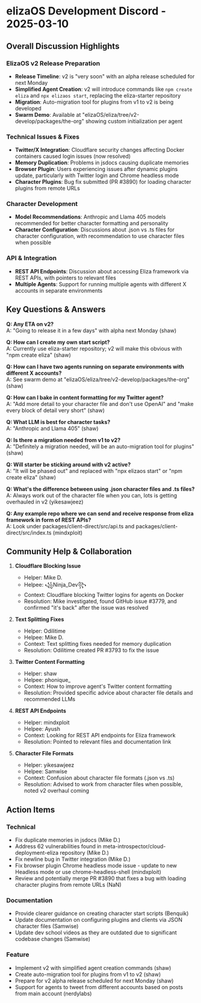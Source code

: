 # elizaOS Development Discord - 2025-03-10

## Overall Discussion Highlights

### ElizaOS v2 Release Preparation
- **Release Timeline**: v2 is "very soon" with an alpha release scheduled for next Monday
- **Simplified Agent Creation**: v2 will introduce commands like `npm create eliza` and `npx elizaos start`, replacing the eliza-starter repository
- **Migration**: Auto-migration tool for plugins from v1 to v2 is being developed
- **Swarm Demo**: Available at "elizaOS/eliza/tree/v2-develop/packages/the-org" showing custom initialization per agent

### Technical Issues & Fixes
- **Twitter/X Integration**: Cloudflare security changes affecting Docker containers caused login issues (now resolved)
- **Memory Duplication**: Problems in jsdocs causing duplicate memories
- **Browser Plugin**: Users experiencing issues after dynamic plugins update, particularly with Twitter login and Chrome headless mode
- **Character Plugins**: Bug fix submitted (PR #3890) for loading character plugins from remote URLs

### Character Development
- **Model Recommendations**: Anthropic and Llama 405 models recommended for better character formatting and personality
- **Character Configuration**: Discussions about .json vs .ts files for character configuration, with recommendation to use character files when possible

### API & Integration
- **REST API Endpoints**: Discussion about accessing Eliza framework via REST APIs, with pointers to relevant files
- **Multiple Agents**: Support for running multiple agents with different X accounts in separate environments

## Key Questions & Answers

**Q: Any ETA on v2?**  
A: "Going to release it in a few days" with alpha next Monday (shaw)

**Q: How can I create my own start script?**  
A: Currently use eliza-starter repository; v2 will make this obvious with "npm create eliza" (shaw)

**Q: How can I have two agents running on separate environments with different X accounts?**  
A: See swarm demo at "elizaOS/eliza/tree/v2-develop/packages/the-org" (shaw)

**Q: How can I bake in content formatting for my Twitter agent?**  
A: "Add more detail to your character file and don't use OpenAI" and "make every block of detail very short" (shaw)

**Q: What LLM is best for character tasks?**  
A: "Anthropic and Llama 405" (shaw)

**Q: Is there a migration needed from v1 to v2?**  
A: "Definitely a migration needed, will be an auto-migration tool for plugins" (shaw)

**Q: Will starter be sticking around with v2 active?**  
A: "It will be phased out" and replaced with "npx elizaos start" or "npm create eliza" (shaw)

**Q: What's the difference between using .json character files and .ts files?**  
A: Always work out of the character file when you can, lots is getting overhauled in v2 (yikesawjeez)

**Q: Any example repo where we can send and receive response from eliza framework in form of REST APIs?**  
A: Look under packages/client-direct/src/api.ts and packages/client-direct/src/index.ts (mindxploit)

## Community Help & Collaboration

1. **Cloudflare Blocking Issue**
   - Helper: Mike D.
   - Helpee: ꧁Ninja_Dev꧂
   - Context: Cloudflare blocking Twitter logins for agents on Docker
   - Resolution: Mike investigated, found GitHub issue #3779, and confirmed "it's back" after the issue was resolved

2. **Text Splitting Fixes**
   - Helper: Odilitime
   - Helpee: Mike D.
   - Context: Text splitting fixes needed for memory duplication
   - Resolution: Odilitime created PR #3793 to fix the issue

3. **Twitter Content Formatting**
   - Helper: shaw
   - Helpee: phonique_
   - Context: How to improve agent's Twitter content formatting
   - Resolution: Provided specific advice about character file details and recommended LLMs

4. **REST API Endpoints**
   - Helper: mindxploit
   - Helpee: Ayush
   - Context: Looking for REST API endpoints for Eliza framework
   - Resolution: Pointed to relevant files and documentation link

5. **Character File Formats**
   - Helper: yikesawjeez
   - Helpee: Samwise
   - Context: Confusion about character file formats (.json vs .ts)
   - Resolution: Advised to work from character files when possible, noted v2 overhaul coming

## Action Items

### Technical
- Fix duplicate memories in jsdocs (Mike D.)
- Address 62 vulnerabilities found in meta-introspector/cloud-deployment-eliza repository (Mike D.)
- Fix newline bug in Twitter integration (Mike D.)
- Fix browser plugin Chrome headless mode issue - update to new Headless mode or use chrome-headless-shell (mindxploit)
- Review and potentially merge PR #3890 that fixes a bug with loading character plugins from remote URLs (NaN)

### Documentation
- Provide clearer guidance on creating character start scripts (Benquik)
- Update documentation on configuring plugins and clients via JSON character files (Samwise)
- Update dev school videos as they are outdated due to significant codebase changes (Samwise)

### Feature
- Implement v2 with simplified agent creation commands (shaw)
- Create auto-migration tool for plugins from v1 to v2 (shaw)
- Prepare for v2 alpha release scheduled for next Monday (shaw)
- Support for agents to tweet from different accounts based on posts from main account (nerdylabs)